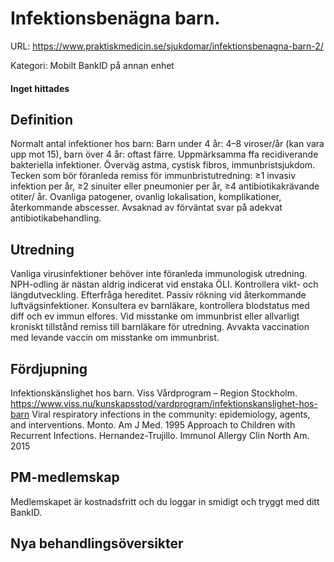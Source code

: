 # Infektionsbenägna barn.

URL: https://www.praktiskmedicin.se/sjukdomar/infektionsbenagna-barn-2/



Kategori: Mobilt BankID på annan enhet

#### Inget hittades

## Definition

Normalt antal infektioner hos barn: Barn under 4 år: 4–8 viroser/år (kan vara upp mot 15), barn över 4 år: oftast färre.
Uppmärksamma ffa recidiverande bakteriella infektioner. Överväg astma, cystisk fibros, immunbristsjukdom. Tecken som bör föranleda remiss för immunbristutredning: ≥1 invasiv infektion per år, ≥2 sinuiter eller pneumonier per år, ≥4 antibiotikakrävande otiter/ år. Ovanliga patogener, ovanlig lokalisation, komplikationer, återkommande abscesser. Avsaknad av förväntat svar på adekvat antibiotikabehandling.

## Utredning

Vanliga virusinfektioner behöver inte föranleda immunologisk utredning. NPH-odling är nästan aldrig indicerat vid enstaka ÖLI. Kontrollera vikt- och längdutveckling. Efterfråga hereditet. Passiv rökning vid återkommande luftvägsinfektioner. Konsultera ev barnläkare, kontrollera blodstatus med diff och ev immun elfores. Vid misstanke om immunbrist eller allvarligt kroniskt tillstånd remiss till barnläkare för utredning. Avvakta vaccination med levande vaccin om misstanke om immunbrist.

## Fördjupning

Infektionskänslighet hos barn. Viss Vårdprogram – Region Stockholm. https://www.viss.nu/kunskapsstod/vardprogram/infektionskanslighet-hos-barn
Viral respiratory infections in the community: epidemiology, agents, and interventions. Monto. Am J Med. 1995
Approach to Children with Recurrent Infections. Hernandez-Trujillo. Immunol Allergy Clin North Am. 2015
 

## PM-medlemskap

Medlemskapet är kostnadsfritt och du loggar in smidigt och tryggt med ditt BankID.

## Nya behandlingsöversikter

